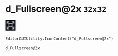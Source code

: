 # d_Fullscreen@2x `32x32`
<img src="/img/d_Fullscreen.png" width=32 height=32>

``` CSharp
EditorGUIUtility.IconContent("d_Fullscreen@2x")
```
```
d_Fullscreen@2x
```

